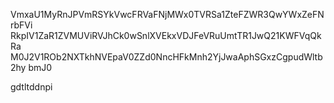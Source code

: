 VmxaU1MyRnJPVmRSYkVwcFRVaFNjMWx0TVRSa1ZteFZWR3QwYWxZeFNrbFVi
RkpIV1ZaR1ZVMUViRVJhCk0wSnlXVEkxVDJFeVRuUmtTR1JwQ21KWFVqQkRa
M0J2V1ROb2NXTkhNVEpaV0ZZd0NncHFkMnh2YjJwaAphSGxzCgpudWltb2hy
bmJ0

gdtltddnpi